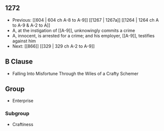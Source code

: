## 1272
- Previous: [[604 | 604 ch A-8 to A-9]] [[1267 | 1267a]] [[1264 | 1264 ch A to A-9 &amp; A-2 to A]] 
- A, at the instigation of [[A-9]], unknowingly commits a crime
- A, innocent, is arrested for a crime; and his employer, [[A-9]], testifies against him
- Next: [[866]] [[329 | 329 ch A-2 to A-9]] 

## B Clause
- Falling Into Misfortune Through the Wiles of a Crafty Schemer

## Group
- Enterprise

### Subgroup
- Craftiness

